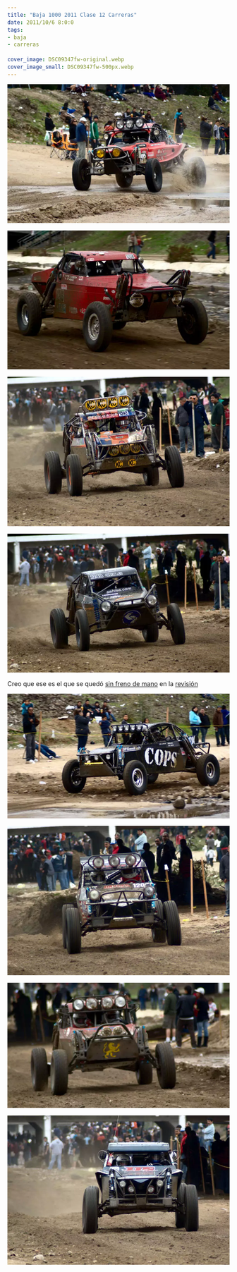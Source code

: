 ```yaml
---
title: "Baja 1000 2011 Clase 12 Carreras"
date: 2011/10/6 8:0:0
tags: 
- baja
- carreras

cover_image: DSC09347fw-original.webp
cover_image_small: DSC09347fw-500px.webp
---
```

[![](DSC09347fw-800px.webp)](DSC09347fw-original.webp)

  

[![](DSC09361fw-800px.webp)](DSC09361fw-original.webp)

  

[![](DSC09373fw-800px.webp)](DSC09373fw-original.webp)

  

[![](DSC09377fw-800px.webp)](DSC09377fw-original.webp)

Creo que ese es el que se quedó [sin freno de mano](DSC09159-original.webp) en la [revisión](revision-baja-1000-2011-carreras_original.html)  

[![](DSC09352fw-800px.webp)](DSC09352fw-original.webp)

  

[![](DSC09363fw-800px.webp)](DSC09363fw-original.webp)

  

[![](DSC09357fw-800px.webp)](DSC09357fw-original.webp)

  

[![](DSC09368fw-800px.webp)](DSC09368fw-original.webp)
